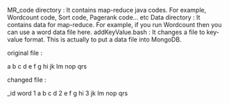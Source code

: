 MR_code directory : It contains map-reduce java codes. For example, Wordcount code, Sort code, Pagerank code... etc
Data directory : It contains data for map-reduce. For example, if you run Wordcount then you can use a word data file here.
 addKeyValue.bash : It changes a file to key-value format. This is actually to put a data file into MongoDB.

  original file :

   a b c d
   e f g hi
   jk lm nop qrs

  changed file : 

   _id	word
   1	a b c d
   2	e f g hi
   3	jk lm nop qrs

